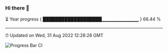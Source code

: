 ### Hi there 👋

⏳ Year progress { ███████████████████▁▁▁▁▁▁▁▁▁▁▁ } 66.44 %

---

⏰ Updated on Wed, 31 Aug 2022 12:28:28 GMT

![Progress Bar CI](https://github.com/liununu/liununu/workflows/Progress%20Bar%20CI/badge.svg)
